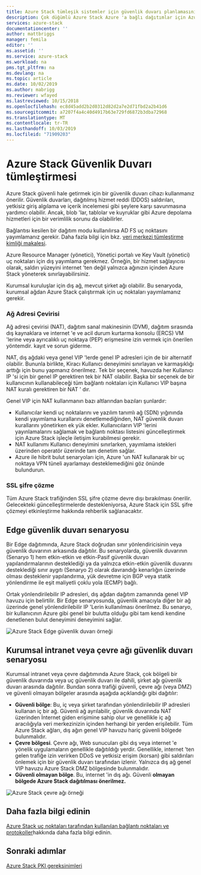 ```yaml
---
title: Azure Stack tümleşik sistemler için güvenlik duvarı planlamasını Azure Stack | Microsoft Docs
description: Çok düğümlü Azure Stack Azure 'a bağlı dağıtımlar için Azure Stack güvenlik duvarı konularını açıklar.
services: azure-stack
documentationcenter: ''
author: mattbriggs
manager: femila
editor: ''
ms.assetid: ''
ms.service: azure-stack
ms.workload: na
pms.tgt_pltfrm: na
ms.devlang: na
ms.topic: article
ms.date: 10/02/2019
ms.author: mabrigg
ms.reviewer: wfayed
ms.lastreviewed: 10/15/2018
ms.openlocfilehash: ec8d45add2b2d0312d82d2a7e2d71fbd2a2b41d6
ms.sourcegitcommit: a7207f4a4c40d4917b63e729fd6872b3dba72968
ms.translationtype: MT
ms.contentlocale: tr-TR
ms.lasthandoff: 10/03/2019
ms.locfileid: "71909203"
---
```

# <a name="azure-stack-firewall-integration"></a>Azure Stack Güvenlik Duvarı tümleştirmesi
Azure Stack güvenli hale getirmek için bir güvenlik duvarı cihazı kullanmanız önerilir. Güvenlik duvarları, dağıtılmış hizmet reddi (DDOS) saldırıları, yetkisiz giriş algılama ve içerik incelemesi gibi şeylere karşı savunmasına yardımcı olabilir. Ancak, blob 'lar, tablolar ve kuyruklar gibi Azure depolama hizmetleri için bir verimlilik sorunu da olabilirler.

 Bağlantısı kesilen bir dağıtım modu kullanılırsa AD FS uç noktasını yayımlamanız gerekir. Daha fazla bilgi için bkz. [veri merkezi tümleştirme kimliği makalesi](azure-stack-integrate-identity.md).

Azure Resource Manager (yönetici), Yönetici portalı ve Key Vault (yönetici) uç noktaları için dış yayımlama gerekmez. Örneğin, bir hizmet sağlayıcısı olarak, saldırı yüzeyini internet 'ten değil yalnızca ağınızın içinden Azure Stack yöneterek sınırlayabilirsiniz.

Kurumsal kuruluşlar için dış ağ, mevcut şirket ağı olabilir. Bu senaryoda, kurumsal ağdan Azure Stack çalıştırmak için uç noktaları yayımlamanız gerekir.

### <a name="network-address-translation"></a>Ağ Adresi Çevirisi
Ağ adresi çevirisi (NAT), dağıtım sanal makinesinin (DVM), dağıtım sırasında dış kaynaklara ve internet 'e ve acil durum kurtarma konsolu (ERCS) VM 'lerine veya ayrıcalıklı uç noktaya (PEP) erişmesine izin vermek için önerilen yöntemdir. kayıt ve sorun giderme.

NAT, dış ağdaki veya genel VIP 'lerde genel IP adresleri için de bir alternatif olabilir. Bununla birlikte, Kiracı Kullanıcı deneyimini sınırlayan ve karmaşıklığı arttığı için bunu yapmanız önerilmez. Tek bir seçenek, havuzda her Kullanıcı IP 'si için bir genel IP gerektiren tek bir NAT olabilir. Başka bir seçenek de bir kullanıcının kullanabileceği tüm bağlantı noktaları için Kullanıcı VIP başına NAT kuralı gerektiren bir NAT ' dır.

Genel VIP için NAT kullanmanın bazı altlarından bazıları şunlardır:
- Kullanıcılar kendi uç noktalarını ve yazılım tanımlı ağ (SDN) yığınında kendi yayımlama kurallarını denetlemediğinden, NAT güvenlik duvarı kurallarını yönetirken ek yük ekler. Kullanıcıların VIP 'lerini yayınlamalarını sağlamak ve bağlantı noktası listesini güncelleştirmek için Azure Stack işleçle iletişim kurabilmesi gerekir.
- NAT kullanımı Kullanıcı deneyimini sınırlarken, yayımlama istekleri üzerinden operatör üzerinde tam denetim sağlar.
- Azure ile hibrit bulut senaryoları için, Azure 'un NAT kullanarak bir uç noktaya VPN tüneli ayarlamayı desteklemediğini göz önünde bulundurun.

### <a name="ssl-decryption"></a>SSL şifre çözme
Tüm Azure Stack trafiğinden SSL şifre çözme devre dışı bırakılması önerilir. Gelecekteki güncelleştirmelerde destekleniyorsa, Azure Stack için SSL şifre çözmeyi etkinleştirme hakkında rehberlik sağlanacaktır.

## <a name="edge-firewall-scenario"></a>Edge güvenlik duvarı senaryosu
Bir Edge dağıtımında, Azure Stack doğrudan sınır yönlendiricisinin veya güvenlik duvarının arkasında dağıtılır. Bu senaryolarda, güvenlik duvarının (Senaryo 1) hem etkin-etkin ve etkin-Pasif güvenlik duvarı yapılandırmalarının desteklediği ya da yalnızca etkin-etkin güvenlik duvarını desteklediği sınır aygıtı (Senaryo 2) olarak davrandığı kenarlığın üzerinde olması desteklenir yapılandırma, yük devretme için BGP veya statik yönlendirme ile eşit maliyetli çoklu yola (ECMP) bağlı.

Ortak yönlendirilebilir IP adresleri, dış ağdan dağıtım zamanında genel VIP havuzu için belirtilir. Bir Edge senaryosunda, güvenlik amacıyla diğer bir ağ üzerinde genel yönlendirilebilir IP 'Lerin kullanılması önerilmez. Bu senaryo, bir kullanıcının Azure gibi genel bir bulutta olduğu gibi tam kendi kendine denetlenen bulut deneyimini deneyimini sağlar.  

![Azure Stack Edge güvenlik duvarı örneği](./media/azure-stack-firewall/firewallScenarios.png)

## <a name="enterprise-intranet-or-perimeter-network-firewall-scenario"></a>Kurumsal intranet veya çevre ağı güvenlik duvarı senaryosu
Kurumsal intranet veya çevre dağıtımında Azure Stack, çok bölgeli bir güvenlik duvarında veya uç güvenlik duvarı ile dahili, şirket ağı güvenlik duvarı arasında dağıtılır. Bundan sonra trafiği güvenli, çevre ağı (veya DMZ) ve güvenli olmayan bölgeler arasında aşağıda açıklandığı gibi dağıtılır:

- **Güvenli bölge**: Bu, iç veya şirket tarafından yönlendirilebilir IP adresleri kullanan iç bir ağ. Güvenli ağ ayrılabilir, güvenlik duvarında NAT üzerinden İnternet giden erişimine sahip olur ve genellikle iç ağ aracılığıyla veri merkezinizin içinden herhangi bir yerden erişilebilir. Tüm Azure Stack ağları, dış ağın genel VIP havuzu hariç güvenli bölgede bulunmalıdır.
- **Çevre bölgesi**. Çevre ağı, Web sunucuları gibi dış veya internet 'e yönelik uygulamaların genellikle dağıtıldığı yerdir. Genellikle, internet 'ten gelen trafiğe izin verirken DDoS ve yetkisiz erişim (korsan) gibi saldırıları önlemek için bir güvenlik duvarı tarafından izlenir. Yalnızca dış ağ genel VIP havuzu Azure Stack DMZ bölgesinde bulunmalıdır.
- **Güvenli olmayan bölge**. Bu, internet 'in dış ağı. Güvenli **olmayan bölgede Azure Stack dağıtılması önerilmez.**

![Azure Stack çevre ağı örneği](./media/azure-stack-firewall/perimeter-network-scenario.png)

## <a name="learn-more"></a>Daha fazla bilgi edinin
[Azure Stack uç noktaları tarafından kullanılan bağlantı noktaları ve protokoller](azure-stack-integrate-endpoints.md)hakkında daha fazla bilgi edinin.

## <a name="next-steps"></a>Sonraki adımlar
[Azure Stack PKI gereksinimleri](azure-stack-pki-certs.md)

